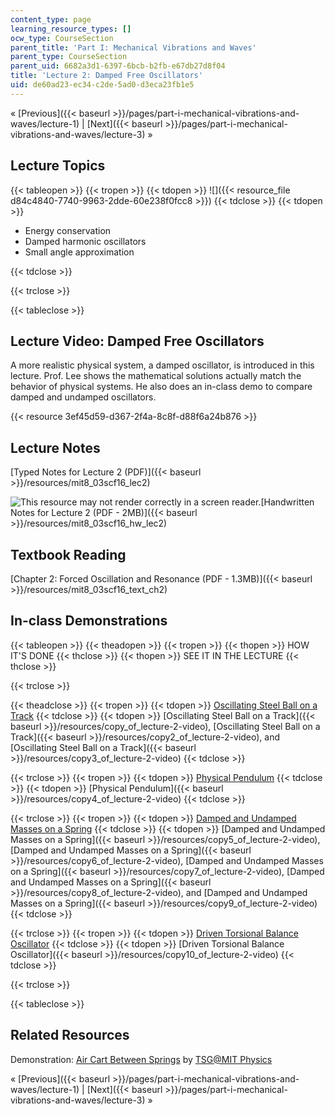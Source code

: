 ```yaml
---
content_type: page
learning_resource_types: []
ocw_type: CourseSection
parent_title: 'Part I: Mechanical Vibrations and Waves'
parent_type: CourseSection
parent_uid: 6682a3d1-6397-6bcb-b2fb-e67db27d8f04
title: 'Lecture 2: Damped Free Oscillators'
uid: de60ad23-ec34-c2de-5ad0-d3eca23fb1e5
---
```


« [Previous]({{< baseurl >}}/pages/part-i-mechanical-vibrations-and-waves/lecture-1) | [Next]({{< baseurl >}}/pages/part-i-mechanical-vibrations-and-waves/lecture-3) »

Lecture Topics
--------------

{{< tableopen >}}
{{< tropen >}}
{{< tdopen >}}
![]({{< resource_file d84c4840-7740-9963-2dde-60e238f0fcc8 >}})
{{< tdclose >}}
{{< tdopen >}}


*   Energy conservation
*   Damped harmonic oscillators
*   Small angle approximation


{{< tdclose >}}

{{< trclose >}}

{{< tableclose >}}

Lecture Video: Damped Free Oscillators
--------------------------------------

A more realistic physical system, a damped oscillator, is introduced in this lecture. Prof. Lee shows the mathematical solutions actually match the behavior of physical systems. He also does an in-class demo to compare damped and undamped oscillators.

{{< resource 3ef45d59-d367-2f4a-8c8f-d88f6a24b876 >}}

Lecture Notes
-------------

[Typed Notes for Lecture 2 (PDF)]({{< baseurl >}}/resources/mit8_03scf16_lec2)

![This resource may not render correctly in a screen reader.](/images/inacessible.gif)[Handwritten Notes for Lecture 2 (PDF - 2MB)]({{< baseurl >}}/resources/mit8_03scf16_hw_lec2)

Textbook Reading
----------------

[Chapter 2: Forced Oscillation and Resonance (PDF - 1.3MB)]({{< baseurl >}}/resources/mit8_03scf16_text_ch2)

In-class Demonstrations
-----------------------

{{< tableopen >}}
{{< theadopen >}}
{{< tropen >}}
{{< thopen >}}
HOW IT'S DONE
{{< thclose >}}
{{< thopen >}}
SEE IT IN THE LECTURE
{{< thclose >}}

{{< trclose >}}

{{< theadclose >}}
{{< tropen >}}
{{< tdopen >}}
[Oscillating Steel Ball on a Track](http://tsgphysics.mit.edu/front/?page=demo.php&letnum=C%2012&show=0)
{{< tdclose >}}
{{< tdopen >}}
[Oscillating Steel Ball on a Track]({{< baseurl >}}/resources/copy_of_lecture-2-video), [Oscillating Steel Ball on a Track]({{< baseurl >}}/resources/copy2_of_lecture-2-video), and [Oscillating Steel Ball on a Track]({{< baseurl >}}/resources/copy3_of_lecture-2-video)
{{< tdclose >}}

{{< trclose >}}
{{< tropen >}}
{{< tdopen >}}
[Physical Pendulum](http://tsgphysics.mit.edu/front/?page=demo.php&letnum=C%207&show=0)
{{< tdclose >}}
{{< tdopen >}}
[Physical Pendulum]({{< baseurl >}}/resources/copy4_of_lecture-2-video)
{{< tdclose >}}

{{< trclose >}}
{{< tropen >}}
{{< tdopen >}}
[Damped and Undamped Masses on a Spring](http://tsgphysics.mit.edu/front/?page=demo.php&letnum=C%2011&show=0)
{{< tdclose >}}
{{< tdopen >}}
[Damped and Undamped Masses on a Spring]({{< baseurl >}}/resources/copy5_of_lecture-2-video), [Damped and Undamped Masses on a Spring]({{< baseurl >}}/resources/copy6_of_lecture-2-video), [Damped and Undamped Masses on a Spring]({{< baseurl >}}/resources/copy7_of_lecture-2-video), [Damped and Undamped Masses on a Spring]({{< baseurl >}}/resources/copy8_of_lecture-2-video), and [Damped and Undamped Masses on a Spring]({{< baseurl >}}/resources/copy9_of_lecture-2-video)
{{< tdclose >}}

{{< trclose >}}
{{< tropen >}}
{{< tdopen >}}
[Driven Torsional Balance Oscillator](http://tsgphysics.mit.edu/front/?page=demo.php&letnum=C%2060&show=0)
{{< tdclose >}}
{{< tdopen >}}
[Driven Torsional Balance Oscillator]({{< baseurl >}}/resources/copy10_of_lecture-2-video)
{{< tdclose >}}

{{< trclose >}}

{{< tableclose >}}

Related Resources
-----------------

Demonstration: [Air Cart Between Springs](http://tsgphysics.mit.edu/front/?page=demo.php&letnum=C%201&show=0) by [TSG@MIT Physics](http://tsgphysics.mit.edu/front/)

« [Previous]({{< baseurl >}}/pages/part-i-mechanical-vibrations-and-waves/lecture-1) | [Next]({{< baseurl >}}/pages/part-i-mechanical-vibrations-and-waves/lecture-3) »